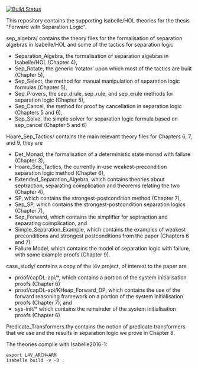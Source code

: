 [![Build Status](https://travis-ci.org/SEL4PROJ/jormungand.svg?branch=master)](https://travis-ci.org/SEL4PROJ/jormungand)

This repository contains the supporting Isabelle/HOL theories
for the thesis "Forward with Separation Logic".


sep_algebra/ contains the theory files for the formalisation of separation algebras in Isabelle/HOL and some of the tactics for separation logic

 * Separation_Algebra, the formalisation of separation algebras in Isabelle/HOL (Chapter 4),
 * Sep_Rotate, the generic ‘rotator’ upon which most of the tactics are built (Chapter 5),
 * Sep_Select, the method for manual manipulation of separation logic formulas (Chapter 5),
 * Sep_Provers, the sep_drule, sep_rule, and sep_erule methods for separation logic (Chapter 5),
 * Sep_Cancel, the method for proof by cancellation in separation logic (Chapters 5 and 6),
 * Sep_Solve, the simple solver for separation logic formula based on sep_cancel (Chapter 5 and 6)

Hoare_Sep_Tactics/ contains the main relevant theory files for Chapters 6, 7, and 9, they are

 * Det_Monad, the formalisation of a deterministic state monad with failure (Chapter 3),
 * Hoare_Sep_Tactics, the currently in-use weakest-precondition separation logic method (Chapter 6),
 * Extended_Separation_Algebra, which contains theories about septraction, separating coimplication and theorems relating the two (Chapter 4),
 * SP, which contains the strongest-postcondition method (Chapter 7),
 * Sep_SP, which contains the strongest-postcondition separation logics (Chapter 7),
 * Sep_Forward, which contains the simplifier for septraction and separating coimplication, and
 * Simple_Separation_Example, which contains the examples of weakest preconditions and strongest postconditions from the paper (Chapters 6 and 7)
 * Failure Model, which contains the model of separation logic with failure, with some example proofs (Chapter 9). 

case_study/ contains a copy of the l4v project, of interest to the paper are
* proof/capDL-api/*, which contains a portion of the system initialisation proofs (Chapter 6)
* proof/capDL-api/KHeap_Forward_DP, which contains the use of the forward reasoning framework on
  a portion of the system initialisation proofs (Chapter 7), and
* sys-init/* which contains the remainder of the system initialisation proofs (Chapter 6)

Predicate_Transformers.thy contains the notion of predicate transformers that we use and the results in separation logic
we prove in Chapter 8. 


The theories compile with Isabelle2016-1:

    export L4V_ARCH=ARM
    isabelle build -v -D .
